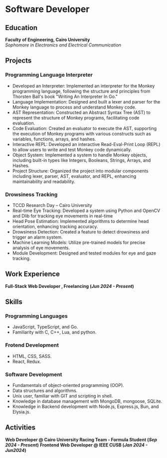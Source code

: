 # Software Developer

## Education
**Faculty of Engineering, Cairo University**  
*Sophomore in Electronics and Electrical Communication*  

## Projects
### Programming Language Interpreter
- Developed an Interpreter: Implemented an interpreter for the Monkey programming language, following the structure and principles from Thorsten Ball's book "Writing An Interpreter In Go."
- Language Implementation: Designed and built a lexer and parser for the Monkey language to process and understand Monkey code.
- AST Representation: Constructed an Abstract Syntax Tree (AST) to represent the structure of Monkey programs, facilitating code evaluation.
- Code Evaluation: Created an evaluator to execute the AST, supporting the execution of Monkey programs with various constructs such as variables, functions, arrays, and hashes.
- Interactive REPL: Developed an interactive Read-Eval-Print Loop (REPL) to allow users to write and test Monkey code dynamically.
- Object System: Implemented a system to handle Monkey objects, including built-in types like Integers, Booleans, Strings, Arrays, and Hashes.
- Project Structure: Organized the project into modular components including lexer, parser, AST, evaluator, and REPL, enhancing maintainability and readability.
 
### Drowsiness Tracking
- TCCD Research Day – Cairo University
- Real-time Eye Tracking: Developed a system using Python and OpenCV and Dlib for tracking eye movements in real-time
- Head Pose Estimation: Implemented algorithms to determine head orientation, enhancing tracking accuracy.
- Drowsiness Detection: Created a feature to detect drowsiness and trigger an alarm system.
- Machine Learning Models: Utilize pre-trained models for precise analysis of eye movements.
- Module Development: Designed and tested modules for eye and gaze tracking.

## Work Experience
**Full-Stack Web Developer , Freelancing (_Jun 2024 - Present_)**

## Skills

### Programming Languages
- JavaScript, TypeScript, and Go.
- Familiarity with C, C++, Lua, and python.

### Frotend Development
- HTML, CSS, SASS.
- React, Redux.

### Software Development
- Fundamentals of object-oriented programming (OOP).
- Data structures and algorithms.
- Unix user, familiar with GIT and scripting in shell.
- Knowledge in database management with MongoDB, mongoose, SQLite.
- Knowledge in Backend development with Node.js, Express.js, Bun, and Elysia.js.

## Activities 
**Web Developer @ Cairo University Racing Team - Formula Student (_Sep 2024 - Present_)**
**Frontend Web Developer @ IEEE CUSB (_Jan 2024 - Jun2024_)**
